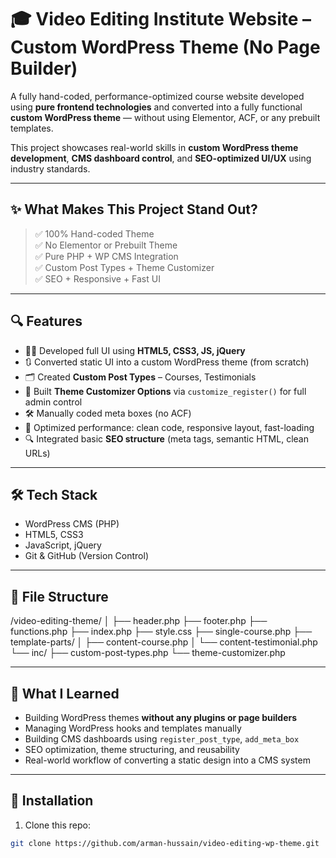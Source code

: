 # 🎓 Video Editing Institute Website – Custom WordPress Theme (No Page Builder)

A fully hand-coded, performance-optimized course website developed using **pure frontend technologies** and converted into a fully functional **custom WordPress theme** — without using Elementor, ACF, or any prebuilt templates.

This project showcases real-world skills in **custom WordPress theme development**, **CMS dashboard control**, and **SEO-optimized UI/UX** using industry standards.

---

## ✨ What Makes This Project Stand Out?

> ✅ 100% Hand-coded Theme  
> ✅ No Elementor or Prebuilt Theme  
> ✅ Pure PHP + WP CMS Integration  
> ✅ Custom Post Types + Theme Customizer  
> ✅ SEO + Responsive + Fast UI

---

## 🔍 Features

- 🧑‍💻 Developed full UI using **HTML5, CSS3, JS, jQuery**
- 🔃 Converted static UI into a custom WordPress theme (from scratch)
- 🗂️ Created **Custom Post Types** – Courses, Testimonials
- 🧩 Built **Theme Customizer Options** via `customize_register()` for full admin control
- 🛠️ Manually coded meta boxes (no ACF)
- 🚀 Optimized performance: clean code, responsive layout, fast-loading
- 🔍 Integrated basic **SEO structure** (meta tags, semantic HTML, clean URLs)

---

## 🛠️ Tech Stack

- WordPress CMS (PHP)
- HTML5, CSS3
- JavaScript, jQuery
- Git & GitHub (Version Control)

---

## 📂 File Structure
/video-editing-theme/
│
├── header.php
├── footer.php
├── functions.php
├── index.php
├── style.css
├── single-course.php
├── template-parts/
│ ├── content-course.php
│ └── content-testimonial.php
└── inc/
├── custom-post-types.php
└── theme-customizer.php

---

## 🧠 What I Learned

- Building WordPress themes **without any plugins or page builders**
- Managing WordPress hooks and templates manually
- Building CMS dashboards using `register_post_type`, `add_meta_box`
- SEO optimization, theme structuring, and reusability
- Real-world workflow of converting a static design into a CMS system

---

## 🚀 Installation

1. Clone this repo:
```bash
git clone https://github.com/arman-hussain/video-editing-wp-theme.git

